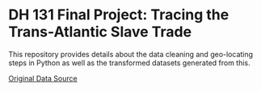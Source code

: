 # DH 131 Final Project: Tracing the Trans-Atlantic Slave Trade

This repository provides details about the data cleaning and geo-locating steps in Python as well as the transformed datasets generated from this. 

[Original Data Source](https://www.slavevoyages.org/voyage/database)
